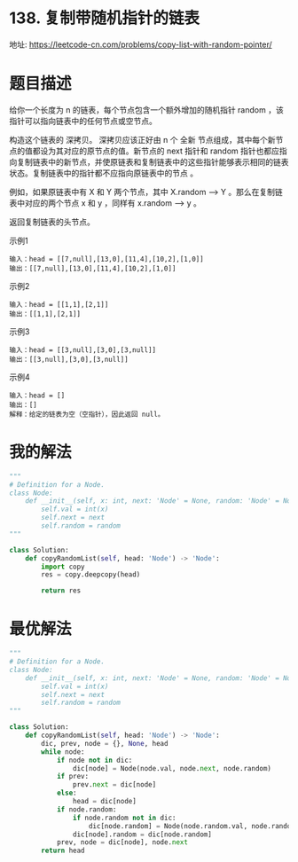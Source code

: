 # 138. 复制带随机指针的链表
地址: https://leetcode-cn.com/problems/copy-list-with-random-pointer/


# 题目描述
给你一个长度为 n 的链表，每个节点包含一个额外增加的随机指针 random ，该指针可以指向链表中的任何节点或空节点。

构造这个链表的 深拷贝。 深拷贝应该正好由 n 个 全新 节点组成，其中每个新节点的值都设为其对应的原节点的值。新节点的 next 指针和 random 指针也都应指向复制链表中的新节点，并使原链表和复制链表中的这些指针能够表示相同的链表状态。复制链表中的指针都不应指向原链表中的节点 。

例如，如果原链表中有 X 和 Y 两个节点，其中 X.random --> Y 。那么在复制链表中对应的两个节点 x 和 y ，同样有 x.random --> y 。

返回复制链表的头节点。


示例1
```
输入：head = [[7,null],[13,0],[11,4],[10,2],[1,0]]
输出：[[7,null],[13,0],[11,4],[10,2],[1,0]]

```


示例2
```
输入：head = [[1,1],[2,1]]
输出：[[1,1],[2,1]]

```


示例3
```
输入：head = [[3,null],[3,0],[3,null]]
输出：[[3,null],[3,0],[3,null]]

```

示例4
```
输入：head = []
输出：[]
解释：给定的链表为空（空指针），因此返回 null。
```

# 我的解法
```python
"""
# Definition for a Node.
class Node:
    def __init__(self, x: int, next: 'Node' = None, random: 'Node' = None):
        self.val = int(x)
        self.next = next
        self.random = random
"""

class Solution:
    def copyRandomList(self, head: 'Node') -> 'Node':
        import copy
        res = copy.deepcopy(head)

        return res

```


# 最优解法
```python
"""
# Definition for a Node.
class Node:
    def __init__(self, x: int, next: 'Node' = None, random: 'Node' = None):
        self.val = int(x)
        self.next = next
        self.random = random
"""

class Solution:
    def copyRandomList(self, head: 'Node') -> 'Node':
        dic, prev, node = {}, None, head
        while node:
            if node not in dic:
                dic[node] = Node(node.val, node.next, node.random)
            if prev:
                prev.next = dic[node]
            else:
                head = dic[node]
            if node.random:
                if node.random not in dic:
                    dic[node.random] = Node(node.random.val, node.random.next, node.random.random)
                dic[node].random = dic[node.random]
            prev, node = dic[node], node.next
        return head
        


```
